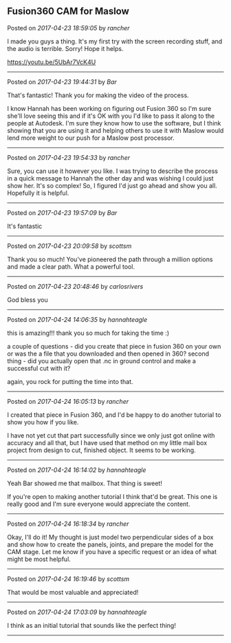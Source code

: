 ## Fusion360 CAM for Maslow
Posted on *2017-04-23 18:59:05* by *rancher*

I made you guys a thing.  It's my first try with the screen recording stuff, and the audio is terrible.  Sorry!  Hope it helps.

https://youtu.be/5UbAr7VcK4U

---

Posted on *2017-04-23 19:44:31* by *Bar*

That's fantastic! Thank you for making the video of the process. 

I know Hannah has been working on figuring out Fusion 360 so I'm sure she'll love seeing this and if it's OK with you I'd like to pass it along to the people at Autodesk. I'm sure they know how to use the software, but I think showing that you are using it and helping others to use it with Maslow would lend more weight to our push for  a Maslow post processor.

---

Posted on *2017-04-23 19:54:33* by *rancher*

Sure, you can use it however you like.  I was trying to describe the process in a quick message to Hannah the other day and was wishing I could just show her.  It's so complex!  So, I figured I'd just go ahead and show you all.  Hopefully it is helpful.

---

Posted on *2017-04-23 19:57:09* by *Bar*

It's fantastic

---

Posted on *2017-04-23 20:09:58* by *scottsm*

Thank you so much! You've pioneered the path through a million options and made a clear path. What a powerful tool.

---

Posted on *2017-04-23 20:48:46* by *carlosrivers*

God bless you

---

Posted on *2017-04-24 14:06:35* by *hannahteagle*

this is amazing!!! thank you so much for taking the time :)

a couple of questions - did you create that piece in fusion 360 on your own or was the a file that you downloaded and then opened in 360? second thing - did you actually open that .nc in ground control and make a successful cut with it?

again, you rock for putting the time into that.

---

Posted on *2017-04-24 16:05:13* by *rancher*

I created that piece in Fusion 360, and I'd be happy to do another tutorial to show you how if you like.  

I have not yet cut that part successfully since we only just got online with accuracy and all that, but I have used that method on my little mail box project from design to cut, finished object.  It seems to be working.

---

Posted on *2017-04-24 16:14:02* by *hannahteagle*

Yeah Bar showed me that mailbox. That thing is sweet! 

If you're open to making another tutorial I think that'd be great. This one is really good and I'm sure everyone would appreciate the content.

---

Posted on *2017-04-24 16:18:34* by *rancher*

Okay, I'll do it!  My thought is just model two perpendicular sides of a box and show how to create the panels, joints, and prepare the model for the CAM stage.  Let me know if you have a specific request or an idea of what might be most helpful.

---

Posted on *2017-04-24 16:19:46* by *scottsm*

That would be most valuable and appreciated!

---

Posted on *2017-04-24 17:03:09* by *hannahteagle*

I think as an initial tutorial that sounds like the perfect thing!

---

